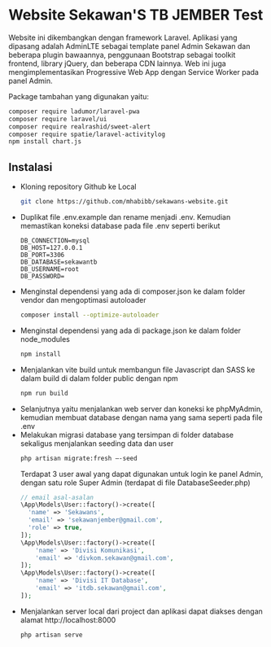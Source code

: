 # Website Sekawan'S TB JEMBER Test

Website ini dikembangkan dengan framework Laravel. Aplikasi yang dipasang adalah AdminLTE sebagai template panel Admin Sekawan dan beberapa plugin bawaannya, penggunaan Bootstrap sebagai toolkit frontend, library jQuery, dan beberapa CDN lainnya. Web ini juga mengimplementasikan Progressive Web App dengan Service Worker pada panel Admin.

Package tambahan yang digunakan yaitu:
```bash
composer require ladumor/laravel-pwa
composer require laravel/ui
composer require realrashid/sweet-alert
composer require spatie/laravel-activitylog
npm install chart.js
```

## Instalasi
- Kloning repository Github ke Local
  ```bash
  git clone https://github.com/mhabibb/sekawans-website.git
  ```
- Duplikat file .env.example dan rename menjadi .env. Kemudian memastikan koneksi database pada file .env seperti berikut
  ```
  DB_CONNECTION=mysql
  DB_HOST=127.0.0.1
  DB_PORT=3306
  DB_DATABASE=sekawantb
  DB_USERNAME=root
  DB_PASSWORD=
  ```
- Menginstal dependensi yang ada di composer.json ke dalam folder vendor dan mengoptimasi autoloader
  ```bash
  composer install --optimize-autoloader
  ```
- Menginstal dependensi yang ada di package.json ke dalam folder node_modules
  ```bash
  npm install
  ```
- Menjalankan vite build untuk membangun file Javascript dan SASS ke dalam build di dalam folder public dengan npm
  ```bash
  npm run build
  ```
- Selanjutnya yaitu menjalankan web server dan koneksi ke phpMyAdmin, kemudian membuat database dengan nama yang sama seperti pada file .env 
- Melakukan migrasi database yang tersimpan di folder database sekaligus menjalankan seeding data dan user
  ```bash
  php artisan migrate:fresh –-seed
  ```
  Terdapat 3 user awal yang dapat digunakan untuk login ke panel Admin, dengan satu role Super Admin (terdapat di file DatabaseSeeder.php)
  ```php
  // email asal-asalan
  \App\Models\User::factory()->create([
    'name' => 'Sekawans',
    'email' => 'sekawanjember@gmail.com',
    'role' => true,
  ]);
  \App\Models\User::factory()->create([
      'name' => 'Divisi Komunikasi',
      'email' => 'divkom.sekawan@gmail.com',
  ]);
  \App\Models\User::factory()->create([
      'name' => 'Divisi IT Database',
      'email' => 'itdb.sekawan@gmail.com',
  ]);

  ```
- Menjalankan server local dari project dan aplikasi dapat diakses dengan alamat http://localhost:8000 
  ```bash
  php artisan serve
  ```
